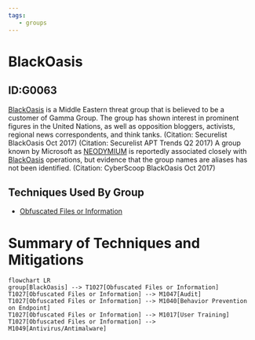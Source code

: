 ```yaml
---
tags:
   - groups
---
```

# BlackOasis
## ID:G0063
[BlackOasis](/mitre/groups/G0063) is a Middle Eastern threat group that is believed to be a customer of Gamma Group. The group has shown interest in prominent figures in the United Nations, as well as opposition bloggers, activists, regional news correspondents, and think tanks. (Citation: Securelist BlackOasis Oct 2017) (Citation: Securelist APT Trends Q2 2017) A group known by Microsoft as [NEODYMIUM](/mitre/groups/G0055) is reportedly associated closely with [BlackOasis](/mitre/groups/G0063) operations, but evidence that the group names are aliases has not been identified. (Citation: CyberScoop BlackOasis Oct 2017)
## Techniques Used By Group
* [Obfuscated Files or Information](/mitre/techniques/T1027)

# Summary of Techniques and Mitigations
```mermaid
flowchart LR
group[BlackOasis] --> T1027[Obfuscated Files or Information]
T1027[Obfuscated Files or Information] --> M1047[Audit]
T1027[Obfuscated Files or Information] --> M1040[Behavior Prevention on Endpoint]
T1027[Obfuscated Files or Information] --> M1017[User Training]
T1027[Obfuscated Files or Information] --> M1049[Antivirus/Antimalware]
```